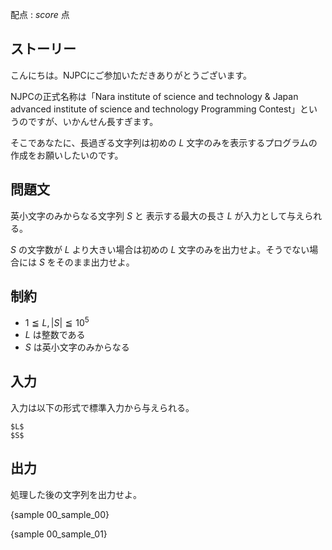 配点 : ${score}$ 点

ストーリー
--------

こんにちは。NJPCにご参加いただきありがとうございます。

NJPCの正式名称は「Nara institute of science and technology & Japan advanced institute of science and technology Programming Contest」というのですが、いかんせん長すぎます。

そこであなたに、長過ぎる文字列は初めの $L$ 文字のみを表示するプログラムの作成をお願いしたいのです。


問題文
--------

英小文字のみからなる文字列 $S$ と 表示する最大の長さ $L$ が入力として与えられる。

$S$ の文字数が $L$ より大きい場合は初めの $L$ 文字のみを出力せよ。そうでない場合には $S$ をそのまま出力せよ。

制約
--------

- $1≦L,|S|≦10^5$
- $L$ は整数である
- $S$ は英小文字のみからなる


入力
--------

入力は以下の形式で標準入力から与えられる。

~~~
$L$
$S$
~~~


出力
--------

処理した後の文字列を出力せよ。

{sample 00_sample_00}

{sample 00_sample_01}
